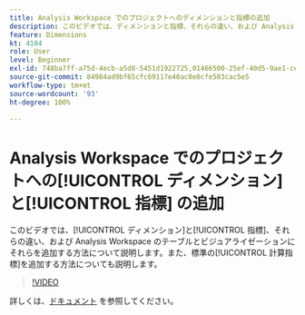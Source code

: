 ```yaml
---
title: Analysis Workspace でのプロジェクトへのディメンションと指標の追加
description: このビデオでは、ディメンションと指標、それらの違い、および Analysis Workspace のテーブルとビジュアライゼーションにそれらを追加する方法について説明します。また、標準の計算指標を追加する方法についても説明します。
feature: Dimensions
kt: 4104
role: User
level: Beginner
exl-id: 748ba7ff-a75d-4ecb-a5d8-5451d1922725,01466500-25ef-40d5-9ae1-ce1e0e92b0b5
source-git-commit: 84984ad9bf65cfc69117e40ac0e0cfe503cac5e5
workflow-type: tm+mt
source-wordcount: '93'
ht-degree: 100%

---
```


# Analysis Workspace でのプロジェクトへの[!UICONTROL ディメンション]と[!UICONTROL 指標] の追加

このビデオでは、[!UICONTROL ディメンション]と[!UICONTROL 指標]、それらの違い、および Analysis Workspace のテーブルとビジュアライゼーションにそれらを追加する方法について説明します。また、標準の[!UICONTROL 計算指標]を追加する方法についても説明します。

>[!VIDEO](https://video.tv.adobe.com/v/30606/?quality=12&learn=on)

詳しくは、[ドキュメント](https://experienceleague.adobe.com/docs/analytics/analyze/analysis-workspace/components/analysis-workspace-components.html?lang=ja) を参照してください。
